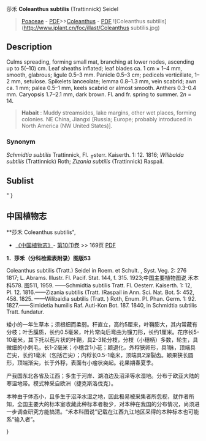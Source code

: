 莎禾 **Coleanthus subtilis** (Trattinnick) Seidel

> [Poaceae](http://www.iplant.cn/info/Poaceae?t=foc) - [PDF](http://www.iplant.cn/foc/pdf/Poaceae.pdf)>>[Coleanthus](http://www.iplant.cn/info/Coleanthus?t=foc) - [PDF](http://www.iplant.cn/foc/pdf/Coleanthus.pdf)
![Coleanthus subtilis](http://www.iplant.cn/foc/illast/Coleanthus subtilis.jpg)

## Description

Culms spreading, forming small mat, branching at lower nodes, ascending up to 5(–10) cm. Leaf sheaths inflated; leaf blades ca. 1 cm × 1–4 mm, smooth, glabrous; ligule 0.5–3 mm. Panicle 0.5–3 cm; pedicels verticillate, 1–2 mm, setulose. Spikelets lanceolate; lemma 0.8–1.3 mm, vein scabrid; awn ca. 1 mm; palea 0.5–1 mm, keels scabrid or almost smooth. Anthers 0.3–0.4 mm. Caryopsis 1.7–2.1 mm, dark brown. Fl. and fr. spring to summer. 2*n* = 14.


> **Habait** : 
> Muddy streamsides, lake margins, other wet places, forming colonies. NE China, Jiangxi [Russia; Europe; probably introduced in North America (NW United States)].

### Synonym
*Schmidtia subtilis* Trattinnick, Fl. ╓sterr. Kaiserth. 1: 12. 1816; *Wilibalda subtilis* (Trattinnick) Roth; *Zizania subtilis* (Trattinnick) Raspail.


## Sublist
"
}
## 中国植物志

**莎禾 Coleanthus subtilis",

* [《中国植物志》](http://www.iplant.cn/frps)- [第10(1)卷](http://www.iplant.cn/frps/vol/10(1)) >> 169页 [PDF](http://www.iplant.cn/frps/pdf/10(1)/169.pdf)


**1．莎禾（分科检索表附录）图版53**

Coleanthus subtilis (Tratt.) Seidel in Roem. et Schult. , Syst. Veg. 2: 276 1817; L. Abrams. Illustr. Fl. Pacif. Stat. 144, f. 315. 1923;中国主要植物图说 禾本科578. 图511, 1959. ——Schmidtia subtilis Tratt. Fl. Oesterr. Kaiserth. 1: 12, Pl. 12. 1816.——Zizania subtilis (Tratt. )Raspail in Ann. Sci. Nat. Bot. 5: 452, 458. 1825. ——Wilibaidia subtilis (Tratt. ) Roth, Enum. Pl. Phan. Germ. 1: 92. 1827.——Simidetia humilis Raf. Auti-Kon Bot. 187. 1840, in Schmidtia subtilis Tratt. fundatur.

矮小的一年生草本；须根细而柔弱。秆直立，高约5厘来，叶鞘膨大，其内常藏有分枝；叶舌膜质，长约0.5毫米，叶片常向后弯曲为镰刀形，长约1厘米。花序长5-10毫米，其下托以苞片状的叶鞘，具2-3轮分枝，分枝（小穗柄）多数，轮生，具微细的小刺毛，长1-2毫米；小穗含1小花；颖退化，外稃狭卵形，具1脉，顶端具芒尖，长约1毫米（包括芒尖）；内稃长0.5-1毫米，顶端具2深裂齿。颖果狭长圆形，顶端渐尖，长于外稃，表面有小瘤状突起。花果期春夏季。

产我国东北各省及江西；多生于河岸、湖泊边及沼泽等水湿地。分布于欧亚大陆的寒温地带。模式种采自欧洲（捷克斯洛伐克）。

本种由于体态小，且多生于沼泽水湿之地，因此极易被采集者所忽视，就作者所知，全国主要大的标本室收藏此种标本者极少，对本种在我国的分布情况，尚须进一步调查研究方能搞清。“禾本科图说”记载在江西九江地区采得的本种标本也可能系“输入者”。

}